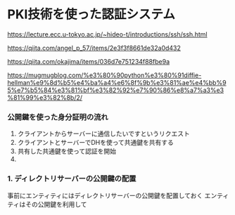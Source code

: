 # PKI技術を使った認証システム

https://lecture.ecc.u-tokyo.ac.jp/~hideo-t/introductions/ssh/ssh.html

https://qiita.com/angel_p_57/items/2e3f3f8661de32a0d432

https://qiita.com/okajima/items/036d7e751234f88fbe9a

https://mugmugblog.com/%e3%80%90python%e3%80%91diffie-hellman%e9%8d%b5%e4%ba%a4%e6%8f%9b%e3%81%ae%e4%bb%95%e7%b5%84%e3%81%bf%e3%82%92%e7%90%86%e8%a7%a3%e3%81%99%e3%82%8b/2/
### 公開鍵を使った身分証明の流れ

1. クライアントからサーバーに通信したいですというリクエスト
2. クライアントとサーバーでDHを使って共通鍵を共有する
3. 共有した共通鍵を使って認証を開始
4. 

### 1. ディレクトリサーバーの公開鍵の配置

事前にエンティティにはディレクトリサーバーの公開鍵を配置しておく
エンティティはその公開鍵を利用して
